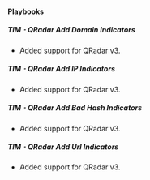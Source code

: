
#### Playbooks
##### TIM - QRadar Add Domain Indicators
- Added support for QRadar v3.
##### TIM - QRadar Add IP Indicators
- Added support for QRadar v3.
##### TIM - QRadar Add Bad Hash Indicators
- Added support for QRadar v3.
##### TIM - QRadar Add Url Indicators
- Added support for QRadar v3.

